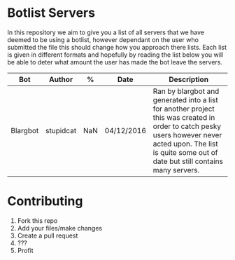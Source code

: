 # Botlist Servers

In this repository we aim to give you a list of all servers that we have deemed to be using a botlist, however dependant on the user who submitted the file this should change how you approach there lists. Each list is given in different formats and hopefully by reading the list below you will be able to deter what amount the user has made the bot leave the servers. 

Bot | Author | % | Date | Description
--- | --- | --- | --- | ---
Blargbot | stupidcat | NaN | 04/12/2016 | Ran by blargbot and generated into a list for another project this was created in order to catch pesky users however never acted upon. The list is quite some out of date but still contains many servers.


# Contributing

1. Fork this repo
2. Add your files/make changes
3. Create a pull request
4. ???  
5. Profit

